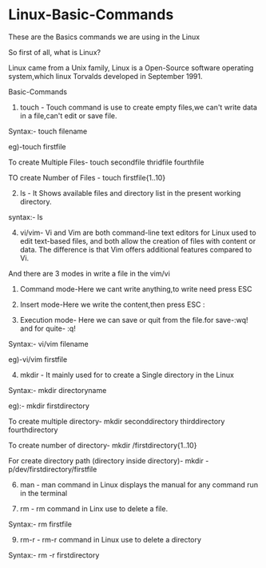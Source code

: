 # Linux-Basic-Commands

These are the Basics commands we are using in the Linux 

So first of all, what is Linux?

Linux came from a Unix family, Linux is a Open-Source software operating system,which linux Torvalds developed in September 1991.

Basic-Commands

1) touch - Touch command is use to create empty files,we can't write data in a file,can't edit or save file.

Syntax:- touch filename

eg)-touch firstfile

To create Multiple Files- touch secondfile thridfile fourthfile

TO create Number of Files - touch firstfile{1..10}

2) ls - It Shows available files and directory list in the present working directory.
   
syntax:- ls
 
4) vi/vim- Vi and Vim are both command-line text editors for Linux used to edit text-based files, and both allow the creation of files with content or data. The difference is that Vim offers additional features compared to Vi.
   
And there are 3 modes in write a file in the vim/vi

1) Command mode-Here we cant write anything,to write need press ESC
   
2) Insert mode-Here we write the content,then press ESC :
 
3) Execution mode- Here we can save or quit from the file.for save-:wq! and for quite- :q!

Syntax:- vi/vim filename

eg)-vi/vim firstfile

4) mkdir - It mainly used for to create a Single directory in the Linux
   
Syntax:- mkdir directoryname

eg):- mkdir firstdirectory

To create multiple directory- mkdir seconddirectory thirddirectory fourthdirectory

To create number of  directory- mkdir /firstdirectory{1..10}

For create directory path (directory inside directory)- mkdir -p/dev/firstdirectory/firstfile

6) man - man command in Linux displays the manual for any command run in the terminal

7) rm - rm command in Linx use to delete a file.
   
Syntax:- rm firstfile 

9) rm-r - rm-r command in Linux use to delete a directory
    
Syntax:- rm -r firstdirectory 
